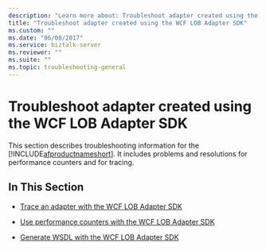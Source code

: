 ```yaml
---
description: "Learn more about: Troubleshoot adapter created using the WCF LOB Adapter SDK"
title: "Troubleshoot adapter created using the WCF LOB Adapter SDK"
ms.custom: ""
ms.date: "06/08/2017"
ms.service: biztalk-server
ms.reviewer: ""
ms.suite: ""
ms.topic: troubleshooting-general
---
```

# Troubleshoot adapter created using the WCF LOB Adapter SDK
This section describes troubleshooting information for the [!INCLUDE[afproductnameshort](../../includes/afproductnameshort-md.md)]. It includes problems and resolutions for performance counters and for tracing.  
  
## In This Section  
  
-   [Trace an adapter with the WCF LOB Adapter SDK](../../adapters-and-accelerators/wcf-lob-adapter-sdk/trace-an-adapter-with-the-wcf-lob-adapter-sdk.md)  
  
-   [Use performance counters with the WCF LOB Adapter SDK](../../adapters-and-accelerators/wcf-lob-adapter-sdk/use-performance-counters-with-the-wcf-lob-adapter-sdk.md)  
  
-   [Generate WSDL with the WCF LOB Adapter SDK](../../adapters-and-accelerators/wcf-lob-adapter-sdk/generate-wsdl-with-the-wcf-lob-adapter-sdk.md)
